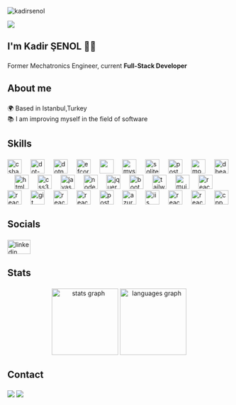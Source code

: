 <div dir="auto">
<p align="left"> <img src="https://komarev.com/ghpvc/?username=kadirsenol&label=Profile%20views&color=0e75b6&style=flat" alt="kadirsenol" /> </p>
<img src="https://camo.githubusercontent.com/16c6051fe6ecab77013fcb70c60baab58446923eb7954493541a32b7ac8b76e7/68747470733a2f2f726561646d652d747970696e672d7376672e6865726f6b756170702e636f6d2f3f6c696e65733d48656c6c6f2c2b5468657265212bf09f918b3b4e6963652b746f2b6d6565742b796f75212663656e7465723d66616c73652673697a653d3330" data-canonical-src="lines=Hello,+There!+👋;Nice+to+meet+you!&amp;center=false&amp;size=30" style="max-width: 100%;">
</div>
<h2 align="left" class="markdown-heading" dir="auto">I'm Kadir ŞENOL 👨‍💻</h2>


###

<p align="left">Former Mechatronics Engineer, current <b>Full-Stack Developer</b></p>

###

<h2 class="markdown-heading" align="left">About me</h2>

###

<p align="left">🌍 Based in Istanbul,Turkey <br>📚 I am improving myself in the field of software<br></p>

###

<h2 class="markdown-heading" align="left">Skills</h2>

###

<div align="left">
  
  <img src="https://cdn.icon-icons.com/icons2/2415/PNG/512/csharp_original_logo_icon_146578.png" height="32" alt="csharp logo"  />
  <img width="12" />
  <img src="https://cdn.jsdelivr.net/gh/devicons/devicon/icons/dot-net/dot-net-original.svg" height="32" alt="dot-net logo"  />
  <img width="12" />
  <img src="https://cdn.jsdelivr.net/gh/devicons/devicon/icons/dotnetcore/dotnetcore-original.svg" height="32" alt="dotnetcore logo"  />
  <img width="12" />
  <img src="https://codeopinion.com/wp-content/uploads/2017/10/Bitmap-MEDIUM_Entity-Framework-Core-Logo_2colors_Square_Boxed_RGB.png" height="32" alt="efcore logo"  />
  <img width="12" />
  <img src="https://i0.wp.com/restapp.io/wp-content/uploads/2022/04/Logo-Microsoft-SQL-Server.png?fit=395%2C420&ssl=1" height="32" />
  <img width="12" />
  <img src="https://cdn.jsdelivr.net/gh/devicons/devicon/icons/mysql/mysql-original.svg" height="32" alt="mysql logo"  />
  <img width="12" />
  <img src="https://cdn.jsdelivr.net/gh/devicons/devicon/icons/sqlite/sqlite-original.svg" height="32" alt="sqlite logo"  />
  <img width="12" />
  <img src="https://cdn.icon-icons.com/icons2/2415/PNG/512/postgresql_plain_logo_icon_146389.png" height="32" alt="postgresql logo"  />
  <img width="12" />
  <img src="https://cdn.icon-icons.com/icons2/2107/PNG/512/file_type_mongo_icon_130383.png" height="32" alt="mongo db"  />
  <img width="12" />
  <img src="https://dbeaver.com/wp-content/uploads/2022/12/cloudbeaver_sm.png" height="32" alt="dbeaver db"  />
  <img width="12" />
  <img src="https://cdn.jsdelivr.net/gh/devicons/devicon/icons/html5/html5-original.svg" height="32" alt="html5 logo"  />
  <img width="12" />
  <img src="https://cdn.jsdelivr.net/gh/devicons/devicon/icons/css3/css3-original.svg" height="32" alt="css3 logo"  />
  <img width="12" />
  <img src="https://cdn.jsdelivr.net/gh/devicons/devicon/icons/javascript/javascript-original.svg" height="32" alt="javascript logo"  />
  <img width="12" />
  <img src="https://cdn.icon-icons.com/icons2/2622/PNG/512/brand_node_icon_157859.png" height="32" alt="node js" />
  <img width="12" />
  <img src="https://cdn.icon-icons.com/icons2/2415/PNG/512/jquery_original_wordmark_logo_icon_146447.png" height="32" alt="jquery" />
  <img width="12" />
  <img src="https://cdn.jsdelivr.net/gh/devicons/devicon/icons/bootstrap/bootstrap-original.svg" height="32" alt="bootstrap logo"  />
  <img width="12" />
  <img src="https://cdn.simpleicons.org/tailwindcss/06B6D4" height="32" alt="tailwindcss logo"  />
  <img width="12" />
  <img src="https://yt3.googleusercontent.com/bAPgcc0NUsnRyyikb_X6cz4Wdv4vFGZ0PvdAZs6dHgeMjXcau5AM7aFqdFxzP_UBXlbwiBg4=s900-c-k-c0x00ffffff-no-rj" height="32" alt="mui logo"  />
  <img width="12" />
  <img src="https://cdn.jsdelivr.net/gh/devicons/devicon/icons/react/react-original.svg" height="32" alt="react logo"  />
  <img width="12" />
  <img src="https://devtop.io/wp-content/uploads/2022/10/react-native-1.png" height="32" alt="react logo"  />
  <img width="12" />
  <img src="https://cdn.icon-icons.com/icons2/2415/PNG/512/git_plain_logo_icon_146507.png" height="32" alt="git logo"  />
  <img width="12" />
  <img src="https://cdn.icon-icons.com/icons2/195/PNG/256/Visual_Studio_23517.png" height="32" alt="react logo"  />
  <img width="12" />
  <img src="https://cdn.icon-icons.com/icons2/3053/PNG/512/microsoft_visual_studio_code_alt_macos_bigsur_icon_189954.png" height="32" alt="react logo"  />
  <img width="12" />
  <img src="https://cdn.icon-icons.com/icons2/3053/PNG/512/postman_alt_macos_bigsur_icon_189814.png" height="32" alt="postman logo"  />
  <img width="12" />
  <img src="https://pbs.twimg.com/profile_images/1326963467119575041/OTgxd3mt_400x400.jpg" height="32" alt="azuredatasutdio logo"  />
  <img width="12" />
  <img src="https://warren-buckley.gallerycdn.vsassets.io/extensions/warren-buckley/iis-express/1.0.0/1494360107993/Microsoft.VisualStudio.Services.Icons.Default" height="32" alt="iis"/>
  <img width="12" />
  <img src="https://cdn.icon-icons.com/icons2/159/PNG/256/arduino_22429.png" height="32" alt="react logo"  />
  <img width="12" />
  <img src="https://cdn.icon-icons.com/icons2/2530/PNG/512/iot_button_icon_151911.png" height="32" alt="react logo"  />
  <img width="12" />
  <img src="https://upload.wikimedia.org/wikipedia/commons/thumb/1/18/ISO_C%2B%2B_Logo.svg/1200px-ISO_C%2B%2B_Logo.svg.png" height="32" alt="cpp logo"  />
</div>

###

<h2 class="markdown-heading" align="left">Socials</h2>

###

<div align="left">
  <a href="https://www.linkedin.com/in/kadirsenol/" target="_blank">
    <img src="https://raw.githubusercontent.com/maurodesouza/profile-readme-generator/master/src/assets/icons/social/linkedin/default.svg" width="52" height="32" alt="linkedin logo"  />
  </a>
</div>

###

<h2 class="markdown-heading" align="left">Stats</h2>

###

<div align="center">
  <img src="https://github-readme-stats.vercel.app/api?username=kadirsenol&hide_title=false&hide_rank=false&show_icons=true&include_all_commits=true&count_private=true&disable_animations=false&theme=dracula&locale=en&hide_border=false&order=1" height="150" alt="stats graph"  />
  <img src="https://github-readme-stats.vercel.app/api/top-langs?username=kadirsenol&locale=en&hide_title=false&layout=compact&card_width=320&langs_count=5&theme=dracula&hide_border=false&order=2" height="150" alt="languages graph"  />
</div>

###


<h2 class="markdown-heading" align="left">Contact</h2>


###


<div dir="auto"> 
  <a href="https://api.whatsapp.com/send?phone=905523642361" rel="nofollow" target="_blank"><img src="https://img.shields.io/badge/WhatsApp-25D366?style=for-the-badge&amp;logo=whatsapp&amp;logoColor=white" style="max-width: 100%;" data-canonical-src="https://img.shields.io/badge/WhatsApp-25D366?style=for-the-badge&amp;logo=whatsapp&amp;logoColor=white" style="max-width: 100%;"></a>
  <a href="mailto:kdrsnl_61@hotmail.com" target="_blank"><img src="https://img.shields.io/badge/Email-D14836?style=for-the-badge&amp;logo=gmail&amp;logoColor=white" style="max-width: 100%;" data-canonical-src="https://img.shields.io/badge/Email-D14836?style=for-the-badge&amp;logo=gmail&amp;logoColor=white" style="max-width: 100%;"></a>
</div>
